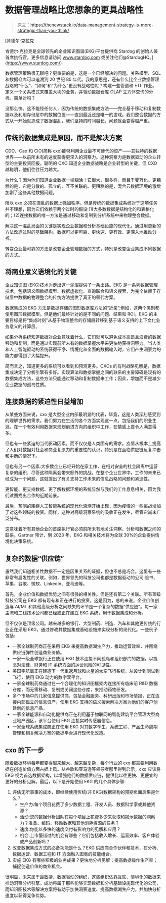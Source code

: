 # 数据管理战略比您想象的更具战略性

> 原文：<https://thenewstack.io/data-management-strategy-is-more-strategic-than-you-think/>

[](https://www.stardog.com/)

 [肯德尔·克拉克

肯德尔·克拉克是全球领先的企业知识图谱(EKG)平台提供商 Stardog 的创始人兼首席执行官。更多信息请访问 www.stardog.com 或关注他们@StardogHQ。](https://www.stardog.com/) [](https://www.stardog.com/)

数据管理策略很无聊吧？更重要的是，这是一个已经解决的问题。关系模型、SQL 和数据仓库可以追溯到 20 世纪 80 年代。我的意思是，还有什么比企业数据管理战略的“什么”、“如何”和“为什么”更没有战略性呢？构建一些管道和 ETL 作业。定义一个关系模式来覆盖大块的业务，并驱动数据仓库 OLAP 立方体查询的分析。简单对吗？

没那么快。这不能怪任何人，因为传统的数据集成方法——完全基于移动和复制数据以及利用存储层中的数据位置——直到最近还是唯一的游戏。我们整合数据的方式从一开始就造成了数据混乱，我们坚持的时间越长，问题就会变得越严重。

## 传统的数据集成是原因，而不是解决方案

CDO、Cao 和 CIO(简称 cxo)能够利用企业最不可替代的资产——其独特的数据世界——以前所未有的速度获得更深入的洞察力。这种洞察力是数据驱动的企业转型的主要投资回报。聪明的 CXO 知道企业数据战略是企业转型的关键，但 CXO 越聪明，他们往往压力越大。

为什么？因为他们知道企业数据一塌糊涂！它很大，很多样，而且千变万化。更糟糕的是，它是分散的、孤立的、互不关联的。更糟糕的是，混合云数据环境的激增加剧了这些其他数据问题。

所以 cxo 必须在混乱的数据上强加秩序。但是传统的数据集成系统对于这项任务并不理想，因为它们依赖于两个过时的假设:(1)大多数数据是结构化的和表格化的；(2)连接数据的唯一方法是通过移动和复制到分析系统中来物理整合数据。

解决这一混乱局面的关键是实现企业数据和分析基础设施的现代化。通过用更新的方法改造过时的基础架构，数据可以更可靠、更快速、更有效、更深入地推动分析。

转变企业最可靠的方法是改变企业管理数据的方式，特别是改变企业集成不同数据的方式。

## 将商业意义语境化的关键

[企业知识图](https://www.stardog.com/platform/) (EKG)技术为走出这一泥沼提供了一条出路。EKG 是一系列数据管理技术，包括语义图数据模型、数据虚拟化、查询联合和语义搜索，为完全依赖于存储层中数据的物理整合的传统方法提供了真正的替代方案。

数据集成的 EKG 方法是数据存储的图形数据库方法的“近亲”;例如，这两个类别都使用图形数据模型。但是他们最终针对的是不同的问题、结果和 ROI。EKG 的主要目标是将“集成时刻”从基于物理整合的存储层转移到基于语义支持的上下文化业务意义的计算层。

如果分析系统知道数据对企业意味着什么，它们就可以避免成本高昂且浪费的数据移动和复制，而是通过实现前所未有的数据掌握水平来更快地获得洞察力。当人类和人工智能驱动的系统获得干净、情境化和全面的数据输入时，它们产生洞察力的能力都得到了大幅提升。

简而言之，知道更多的系统可以看到和预测更多。CXOs 的有利战略见解是，数据集成决定了分析引擎有多好。实现算法和数据掌握之间的联系的主要障碍是现有的数据集成方法，这些方法只能通过移动和复制数据来工作；因此，增加而不是减少企业数据的孤岛性质。

## 连接数据的紧迫性日益增加

从某些方面来说，cxo 是大型企业内部最明显的代表，毕竟，这是人类深刻感受到的理解世界的需求。我们努力在生活的各个方面实现这一点，包括我们的职业生涯。在一个有效利用数据来规划前进方向的组织中工作，在情感上要令人满意得多。

但也有一些紧迫的当代驱动因素，而不仅仅是人类固有的需求。疫情从根本上提高了人们对数据对社会和商业复原力的重要性的认识，特别是在面临供应链反复冲击和中断的情况下。

但也有另一个因素:大多数企业已经开始在家工作，在相对安全的社会隔离中运营复杂的组织，尽管这种隔离会带来额外的挑战。在整个企业世界中，工作的未来已经成为一个问题，这就提出了有关支持工作未来的信息战略的问题和紧迫性。

更智能、更支持数据、更了解数据环境的系统显然与我们的工作息息相关，因为我们试图找出合作的近期前景。

最后，预测的围绕人工智能系统的现代化浪潮开始出现，因为疫情的一些挑战增加了对这些领域的投资。同样，这种对高级洞察系统的吸收正在发生，尽管它尚未广泛分布。

这意味着所有其他企业的首席执行官必须前所未有地关注洞察、分析和数据之间的联系。Gartner 预计，到 2023 年，EKG 和相关技术将为全球 30%的企业提供情境化决策系统。

## 复杂的数据“供应链”

虽然我们知道相关性数据不一定是因果关系的证据，但也不总是巧合。这里有一些非常有启发性的关联。例如，世界领先的科技公司也都是数据驱动的公司:脸书、苹果、谷歌、微软、LinkedIn、亚马逊等。

首先，企业价值和数据优势之间有很强的相关性。但是还有第二个关联。所有顶级科技公司在 EKG 都有现有和正在进行的投资。这是因为，总的来说，企业价值创造与 AI/ML 和其他高级分析之间缺失的环节是一个复杂的数据“供应链”。每一家主流和二线技术公司都已经或正在建立 EKG 系统，用于数据集成和分析。

但不仅仅是顶级公司。越来越多的银行、大型制药、制造、汽车和其他更传统的行业正在采用 EKG，通过修改其数据集成基础设施来实现分析的现代化。一些例子包括:

*   一家全球制药商正在采用 EKG 来提高数据湖生产力，推动运营效率，并围绕供应链弹性创造商业价值。
*   一家一级全球银行正在使用 EKG 技术连接不同孤岛和组织部门的数据，以提高对法律、财务和 IT 系统方面的运营风险的可见性。
*   美国宇航局正在建造下一代重返月球和火星的太空飞行系统，从设计到测试到飞行，使用 EKG 动力的数字双平台。
*   一家全球制药商通过在一个合理化的知识图框架内连接所有临床前 R&D 数据仓库，而无需移动、复制或关闭这些仓库，来推动药物研发。
*   多个市场中的几家信息提供商，包括金融服务、科研出版和市场情报，正在连接内部孤立的信息资产，使用 EKG 支持的语义搜索解决方案为他们的客户创建新的信息产品。
*   一家全球能源和自动化提供商正在利用基于物联网的智能建筑平台管理大型商业地产园区，该平台使用 EKG 连接实时传感器信息。
*   一家全球系统集成商正在使用 EKG 对其数字孪生、系统工程、产品生命周期管理和相关解决方案的数据平台进行现代化改造。

## cxo 的下一步

随着数据环境每年都变得越来越大、越来越复杂，每个行业的 cxo 都需要利用数据在创造价值方面占据上风。从谷歌和亚马逊等领导者那里得到启示，cxo 应该将 EKG 视为首选数据架构，以增强他们的数据供应链，提供比以往更快、更便宜的更好的分析见解。最后，以下是开始使用 EKG 的几个具体步骤:

1.  评估无所事事的成本，即继续使用传统(非 EKG)数据架构的预期负面后果是什么？
    *   生产力:每个项目花费了多少数据工程、开发人员、数据科学家或其他资源？
    *   活动:您的数据分析团队在每个项目上花费多少来获取和揭示数据的洞察力？准备、编码、移动数据和其他消耗资源的任务？
    *   速度:你能以多快的速度交付有影响力的见解和应用？
    *   机会:上市慢错过的机会有哪些？它们包括收入增长、运营效率、客户体验或产品创新吗？
2.  改变数据集成方式的必备功能是什么？EKG 供应商合作伙伴和技术，在分析、数据运营、数据工程和 IT 方面融入图表的技能组合。
3.  实施 EKG 有哪些积极的业务成果？更快地分析见解；提高数据操作生产率；捕捉创造价值的商业机会。

很明显，未来属于最敏捷、数据驱动的组织，这些组织依靠互联、情境化的数据来推动洞察分析引擎。成功将属于那些能够实现数据和分析基础设施现代化的公司，而知识图技术等解决方案将有助于加快洞察速度、提高数据湖生产力，并加快分析速度以获得竞争优势。

<svg xmlns:xlink="http://www.w3.org/1999/xlink" viewBox="0 0 68 31" version="1.1"><title>Group</title> <desc>Created with Sketch.</desc></svg>